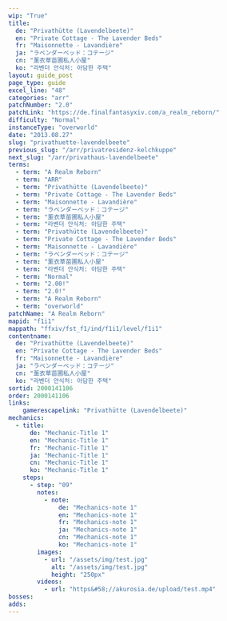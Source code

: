 ```yaml
---
wip: "True"
title:
  de: "Privathütte (Lavendelbeete)"
  en: "Private Cottage - The Lavender Beds"
  fr: "Maisonnette - Lavandière"
  ja: "ラベンダーベッド：コテージ"
  cn: "薰衣草苗圃私人小屋"
  ko: "라벤더 안식처: 아담한 주택"
layout: guide_post
page_type: guide
excel_line: "48"
categories: "arr"
patchNumber: "2.0"
patchLink: "https://de.finalfantasyxiv.com/a_realm_reborn/"
difficulty: "Normal"
instanceType: "overworld"
date: "2013.08.27"
slug: "privathuette-lavendelbeete"
previous_slug: "/arr/privatresidenz-kelchkuppe"
next_slug: "/arr/privathaus-lavendelbeete"
terms:
  - term: "A Realm Reborn"
  - term: "ARR"
  - term: "Privathütte (Lavendelbeete)"
  - term: "Private Cottage - The Lavender Beds"
  - term: "Maisonnette - Lavandière"
  - term: "ラベンダーベッド：コテージ"
  - term: "薰衣草苗圃私人小屋"
  - term: "라벤더 안식처: 아담한 주택"
  - term: "Privathütte (Lavendelbeete)"
  - term: "Private Cottage - The Lavender Beds"
  - term: "Maisonnette - Lavandière"
  - term: "ラベンダーベッド：コテージ"
  - term: "薰衣草苗圃私人小屋"
  - term: "라벤더 안식처: 아담한 주택"
  - term: "Normal"
  - term: "2.00!"
  - term: "2.0!"
  - term: "A Realm Reborn"
  - term: "overworld"
patchName: "A Realm Reborn"
mapid: "f1i1"
mappath: "ffxiv/fst_f1/ind/f1i1/level/f1i1"
contentname:
  de: "Privathütte (Lavendelbeete)"
  en: "Private Cottage - The Lavender Beds"
  fr: "Maisonnette - Lavandière"
  ja: "ラベンダーベッド：コテージ"
  cn: "薰衣草苗圃私人小屋"
  ko: "라벤더 안식처: 아담한 주택"
sortid: 2000141106
order: 2000141106
links:
    gamerescapelink: "Privathütte (Lavendelbeete)"
mechanics:
  - title:
      de: "Mechanic-Title 1"
      en: "Mechanic-Title 1"
      fr: "Mechanic-Title 1"
      ja: "Mechanic-Title 1"
      cn: "Mechanic-Title 1"
      ko: "Mechanic-Title 1"
    steps:
      - step: "09"
        notes:
          - note:
              de: "Mechanics-note 1"
              en: "Mechanics-note 1"
              fr: "Mechanics-note 1"
              ja: "Mechanics-note 1"
              cn: "Mechanics-note 1"
              ko: "Mechanics-note 1"
        images:
          - url: "/assets/img/test.jpg"
            alt: "/assets/img/test.jpg"
            height: "250px"
        videos:
          - url: "https&#58;//akurosia.de/upload/test.mp4"
bosses:
adds:
---
```

